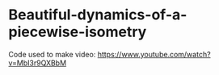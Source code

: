 # Beautiful-dynamics-of-a-piecewise-isometry

Code used to make video: https://www.youtube.com/watch?v=MbI3r9QXBbM
